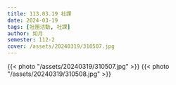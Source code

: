 ```yaml
---
title: 113.03.19 社課
date: 2024-03-19
tags: [社團活動, 社課]
author: 如月
semester: 112-2
cover: /assets/20240319/310507.jpg
---
```


{{< photo "/assets/20240319/310507.jpg" >}}
{{< photo "/assets/20240319/310508.jpg" >}}
